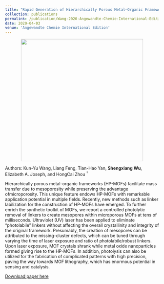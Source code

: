 ```yaml
---
title: "Rapid Generation of Hierarchically Porous Metal–Organic Frameworks through Laser Photolysis"
collection: publications
permalink: /publication/Wang-2020-Angewandte-Chemie-International-Edition
date: 2020-04-03
venue: 'Angewandte Chemie International Edition'
---
```

<p align="center">
<img src="http://ShengxiangWuPlasmonic.github.io/images/TOC_6.JPG" width="400">
</p>  

Authors: Kun-Yu Wang, Liang Feng, Tian-Hao Yan, **Shengxiang Wu**, Elizabeth A. Joseph, and HongCai Zhou $^\dagger$

Hierarchically porous metal–organic frameworks (HP-MOFs) facilitate mass transfer due to mesoporosity while preserving the advantage ofmicroporosity. This unique feature endows HP-MOFs with remarkable application potential in multiple fields. Recently, new methods such as linker labilization for the construction of HP-MOFs have emerged. To further enrich the synthetic toolkit of MOFs, we report a controlled photolytic removal of linkers to create mesopores within microporous MOFs at tens of milliseconds. Ultraviolet (UV) laser has been applied to eliminate “photolabile” linkers without affecting the overall crystallinity and integrity of the original framework. Presumably, the creation of mesopores can be attributed to the missing-cluster defects, which can be tuned through varying the time of laser exposure and ratio of photolabile/robust linkers. Upon laser exposure, MOF crystals shrank while metal oxide nanoparticles formed giving rise to the HP-MOFs. In addition, photolysis can also be utilized for the fabrication of complicated patterns with high precision, paving the way towards MOF lithography, which has enormous potential in sensing and catalysis.

[Download paper here](http://ShengxiangWuPlasmonic.github.io/files/Wang-2020-Angewandte-Chemie-International-Edition.pdf)

